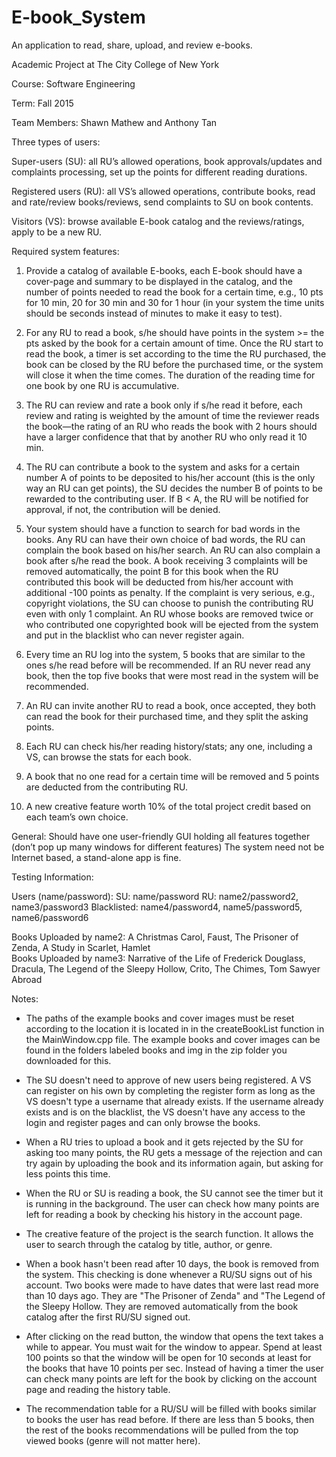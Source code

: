 # E-book_System
An application to read, share, upload, and review e-books.

Academic Project at The City College of New York

Course: Software Engineering

Term: Fall 2015

Team Members: Shawn Mathew and Anthony Tan

Three types of users:

Super-users (SU): all RU’s allowed operations, book approvals/updates and complaints processing, set up the points for different reading durations.

Registered users (RU): all VS’s allowed operations, contribute books, read and rate/review books/reviews, send complaints to SU on book contents.

Visitors (VS): browse available E-book catalog and the reviews/ratings, apply to be a new RU.

Required system features:

1.	Provide a catalog of available E-books, each E-book should have a cover-page and summary to be displayed in the catalog, and the number of points needed to read the book for a certain time, e.g., 10 pts for 10 min, 20 for 30 min and 30 for 1 hour (in your system the time units should be seconds instead of minutes to make it easy to test).

2.	For any RU to read a book, s/he should have points in the system >= the pts asked by the book for a certain amount of time. Once the RU start to read the book, a timer is set according to the time the RU purchased, the book can be closed by the RU before the purchased time, or the system will close it when the time comes. The duration of the reading time for one book by one RU is accumulative.

3.	The RU can review and rate a book only if s/he read it before, each review and rating is weighted by the amount of time the reviewer reads the book—the rating of an RU who reads the book with 2 hours should have a larger confidence that that by another RU who only read it 10 min.

4.	The RU can contribute a book to the system and asks for a certain number A of points to be deposited to his/her account (this is the only way an RU can get points), the SU decides the number B of points to be rewarded to the contributing user. If B < A, the RU will be notified for approval, if not, the contribution will be denied.

5.	Your system should have a function to search for bad words in the books. Any RU can have their own choice of bad words, the RU can complain the book based on his/her search. An RU can also complain a book after s/he read the book. A book receiving 3 complaints will be removed automatically, the point B for this book when the RU contributed this book will be deducted from his/her account with additional -100 points as penalty. If the complaint is very serious, e.g., copyright violations, the SU can choose to punish the contributing RU even with only 1 complaint. An RU whose books are removed twice or who contributed one copyrighted book will be ejected from the system and put in the blacklist who can never register again.

6.	Every time an RU log into the system, 5 books that are similar to the ones s/he read before will be recommended. If an RU never read any book, then the top five books that were most read in the system will be recommended.

7.	An RU can invite another RU to read a book, once accepted, they both can read the book for their purchased time, and they split the asking points.

8.	Each RU can check his/her reading history/stats; any one, including a VS, can browse the stats for each book.

9.	A book that no one read for a certain time will be removed and 5 points are deducted from the contributing RU.

10.	A new creative feature worth 10% of the total project credit based on each team’s own choice.

General:
Should have one user-friendly GUI holding all features together (don’t pop up many windows for different features)
The system need not be Internet based, a stand-alone app is fine. 


Testing Information:

Users (name/password):
SU: name/password
RU: name2/password2, name3/password3
Blacklisted: name4/password4, name5/password5, name6/password6

Books Uploaded by name2: A Christmas Carol, Faust, The Prisoner of Zenda,	A Study in Scarlet, Hamlet		
Books Uploaded by name3: Narrative of the Life of Frederick Douglass, Dracula, The Legend of the Sleepy Hollow, Crito, The Chimes, Tom Sawyer Abroad

Notes:
- The paths of the example books and cover images must be reset according to the location it is located in in the createBookList function in the MainWindow.cpp file. The example books and cover images can be found in the folders labeled books and img in the zip folder you downloaded for this. 

- The SU doesn't need to approve of new users being registered. A VS can register on his own by completing the register form as long as the VS doesn't type a username that already exists. If the username already exists and is on the blacklist, the VS doesn't have any access to the login and register pages and can only browse the books.

- When a RU tries to upload a book and it gets rejected by the SU for asking too many points, the RU gets a message of the rejection and can try again by uploading the book and its information again, but asking for less points this time.

- When the RU or SU is reading a book, the SU cannot see the timer but it is running in the background. The user can check how many points are left for reading a book by checking his history in the account page. 

- The creative feature of the project is the search function. It allows the user to search through the catalog by title, author, or genre. 

- When a book hasn't been read after 10 days, the book is removed from the system. This checking is done whenever a RU/SU signs out of his account. Two books were made to have dates that were last read more than 10 days ago. They are "The Prisoner of Zenda" and "The Legend of the Sleepy Hollow. They are removed automatically from the book catalog after the first RU/SU signed out. 

- After clicking on the read button, the window that opens the text takes a while to appear. You must wait for the window to appear. Spend at least 100 points so that the window will be open for 10 seconds at least for the books that have 10 points per sec. Instead of having a timer the user can check many points are left for the book by clicking on the account page and reading the history table.

- The recommendation table for a RU/SU will be filled with books similar to books the user has read before. If there are less than 5 books, then the rest of the books recommendations will be pulled from the top viewed books (genre will not matter here).
